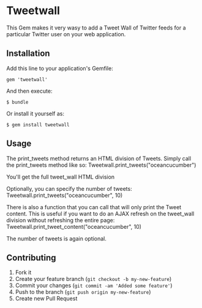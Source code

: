 # Tweetwall

This Gem makes it very wasy to add a Tweet Wall of Twitter feeds for a particular Twitter user
on your web application.

## Installation

Add this line to your application's Gemfile:

    gem 'tweetwall'

And then execute:

    $ bundle

Or install it yourself as:

    $ gem install tweetwall

## Usage

The print_tweets method returns an HTML division of Tweets.
Simply call the print_tweets method like so:
Tweetwall.print_tweets("oceancucumber")

You'll get the full tweet_wall HTML division

Optionally, you can specify the number of tweets:
Tweetwall.print_tweets("oceancucumber", 10)

There is also a function that you can call that will only print
the Tweet content.  This is useful if you want to do an AJAX
refresh on the tweet_wall division without refreshing the entire
page:
Tweetwall.print_tweet_content("oceancucumber", 10)

The number of tweets is again optional.

## Contributing

1. Fork it
2. Create your feature branch (`git checkout -b my-new-feature`)
3. Commit your changes (`git commit -am 'Added some feature'`)
4. Push to the branch (`git push origin my-new-feature`)
5. Create new Pull Request
